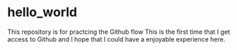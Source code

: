 # hello_world
This repository is for practcing the Github flow
This is the first time that I get access to Github and I hope that I could have a enjoyable experience here.
